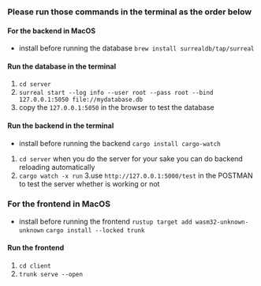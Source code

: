 
### Please run those commands in the terminal as the order below

#### For the backend in MacOS

- install before running the database
`brew install surrealdb/tap/surreal`

#### Run the database in the terminal

1. `cd server`
2. `surreal start --log info --user root --pass root --bind 127.0.0.1:5050 file://mydatabase.db`
3. copy the `127.0.0.1:5050` in the browser to test the database

#### Run the backend in the terminal

- install before running the backend `cargo install cargo-watch`

1. `cd server`
when you do the server for your sake you can do backend reloading automatically
2. `cargo watch -x run`
3.use `http://127.0.0.1:5000/test` in the POSTMAN to test the server whether is working or not

### For the frontend in MacOS

- install before running the frontend
`rustup target add wasm32-unknown-unknown`
`cargo install --locked trunk`

#### Run the frontend

1. `cd client`
2. `trunk serve --open`
